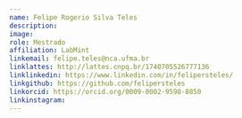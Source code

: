 ```yaml
---
name: Felipe Rogerio Silva Teles
description:
image:
role: Mestrado
affiliation: LabMint
linkemail: felipe.teles@nca.ufma.br
linklattes: http://lattes.cnpq.br/1740705526777136
linklinkedin: https://www.linkedin.com/in/felipersteles/
linkgithub: https://github.com/felipersteles
linkorcid: https://orcid.org/0009-0002-9598-8850
linkinstagram:
---
```


